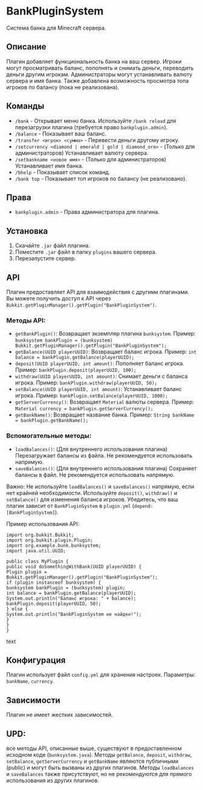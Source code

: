 # BankPluginSystem

Система банка для Minecraft сервера.

## Описание

Плагин добавляет функциональность банка на ваш сервер. Игроки могут просматривать баланс, пополнять и снимать деньги, переводить деньги другим игрокам. Администраторы могут устанавливать валюту сервера и имя банка. Также добавлена возможность просмотра топа игроков по балансу (пока не реализована).

## Команды

*   `/bank` - Открывает меню банка. Используйте `/bank reload` для перезагрузки плагина (требуется право `bankplugin.admin`).
*   `/balance` - Показывает ваш баланс.
*   `/transfer <игрок> <сумма>` - Перевести деньги другому игроку.
*   `/setcurrency <diamond | emerald | gold | diamond_ore>` - (Только для администраторов) Устанавливает валюту сервера.
*   `/setbankname <новое имя>` - (Только для администраторов) Устанавливает имя банка.
*   `/bhelp` - Показывает список команд.
*   `/bank top` - Показывает топ игроков по балансу (не реализовано).

## Права

*   `bankplugin.admin` - Права администратора для плагина.

## Установка

1.  Скачайте `.jar` файл плагина.
2.  Поместите `.jar` файл в папку `plugins` вашего сервера.
3.  Перезапустите сервер.

## API

Плагин предоставляет API для взаимодействия с другими плагинами. Вы можете получить доступ к API через `Bukkit.getPluginManager().getPlugin("BankPluginSystem")`.

### Методы API:

*   `getBankPlugin()`: Возвращает экземпляр плагина `bunksystem`. Пример: `bunksystem bankPlugin = (bunksystem) Bukkit.getPluginManager().getPlugin("BankPluginSystem");`
*   `getBalance(UUID playerUUID)`: Возвращает баланс игрока. Пример: `int balance = bankPlugin.getBalance(playerUUID);`
*   `deposit(UUID playerUUID, int amount)`: Пополняет баланс игрока. Пример: `bankPlugin.deposit(playerUUID, 100);`
*   `withdraw(UUID playerUUID, int amount)`: Снимает деньги с баланса игрока. Пример: `bankPlugin.withdraw(playerUUID, 50);`
*   `setBalance(UUID playerUUID, int amount)`: Устанавливает баланс игрока. Пример: `bankPlugin.setBalance(playerUUID, 1000);`
*   `getServerCurrency()`: Возвращает `Material` валюты сервера. Пример: `Material currency = bankPlugin.getServerCurrency();`
*   `getBankName()`: Возвращает название банка. Пример: `String bankName = bankPlugin.getBankName();`

### Вспомогательные методы:

*   `loadBalances()`: (Для внутреннего использования плагина) Перезагружает балансы из файла.  Не рекомендуется использовать напрямую.
*   `saveBalances()`: (Для внутреннего использования плагина) Сохраняет балансы в файл. Не рекомендуется использовать напрямую.

Важно: Не используйте `loadBalances()` и `saveBalances()` напрямую, если нет крайней необходимости. Используйте `deposit()`, `withdraw()` и `setBalance()` для изменения баланса игроков. Убедитесь, что ваш плагин зависит от `BankPluginSystem` в `plugin.yml` (`depend: [BankPluginSystem]`).

Пример использования API:
````
import org.bukkit.Bukkit;
import org.bukkit.plugin.Plugin;
import org.example.bunk.bunksystem;
import java.util.UUID;

public class MyPlugin {
public void doSomethingWithBank(UUID playerUUID) {
Plugin plugin = Bukkit.getPluginManager().getPlugin("BankPluginSystem");
if (plugin instanceof bunksystem) {
bunksystem bankPlugin = (bunksystem) plugin;
int balance = bankPlugin.getBalance(playerUUID);
System.out.println("Баланс игрока: " + balance);
bankPlugin.deposit(playerUUID, 50);
} else {
System.out.println("BankPluginSystem не найден!");
}
}
}
````
text

## Конфигурация

Плагин использует файл `config.yml` для хранения настроек.  Параметры: `bankName`, `currency`.

## Зависимости

Плагин не имеет жестких зависимостей.

## UPD:

 все методы API, описанные выше, существуют в предоставленном исходном коде (`bunksystem.java`). Методы `getBalance`, `deposit`, `withdraw`, `setBalance`, `getServerCurrency` и `getBankName` являются публичными (public) и могут быть вызваны из других плагинов. Методы `loadBalances` и `saveBalances` также присутствуют, но не рекомендуются для прямого использования из других плагинов.